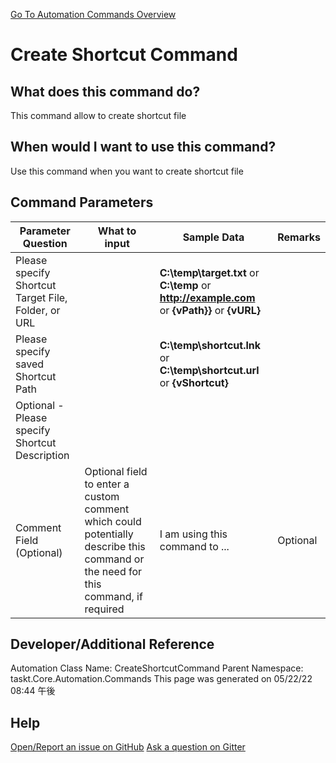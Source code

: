 <!--TITLE: Create Shortcut Command -->
<!-- SUBTITLE: a command in the Misc Commands group. -->
[Go To Automation Commands Overview](/automation-commands.md)


# Create Shortcut Command


## What does this command do?
This command allow to create shortcut file


## When would I want to use this command?
Use this command when you want to create shortcut file


## Command Parameters
| Parameter Question   	| What to input  	|  Sample Data 	| Remarks  	|
| ---                    | ---               | ---           | ---       |
|Please specify Shortcut Target File, Folder, or URL||**C:\temp\target.txt** or **C:\temp** or **http://example.com** or **{vPath}}** or **{vURL}**||
|Please specify saved Shortcut Path||**C:\temp\shortcut.lnk** or **C:\temp\shortcut.url** or **{vShortcut}**||
|Optional - Please specify Shortcut Description||||
|Comment Field (Optional)|Optional field to enter a custom comment which could potentially describe this command or the need for this command, if required|I am using this command to ...|Optional|










## Developer/Additional Reference
Automation Class Name: CreateShortcutCommand
Parent Namespace: taskt.Core.Automation.Commands
This page was generated on 05/22/22 08:44 午後


## Help
[Open/Report an issue on GitHub](https://github.com/saucepleez/taskt/issues/new)
[Ask a question on Gitter](https://gitter.im/taskt-rpa/Lobby)
